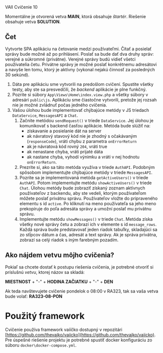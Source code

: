 VAII Cvičenie 10

Momentálne je otvorená vetva __MAIN__, ktorá obsahuje _štartér_. Riešenie obsahuje vetva __SOLUTION__.

## Čet

Vytvorte SPA aplikáciu na četovanie medzi používateľmi. Čítať a posielať správy bude možné až po prihlásení. Poslať sa
bude dať
dva druhy správ: verejné a súkromné (privátne). Verejné správy budú vidieť všetci používatelia četu. Privátne správy je
možné poslať konkrétnemu
adresátovi a navyše len tomu, ktorý je aktívny (vykonal nejakú činnosť za posledných 30 sekúnd).

1. Dáta pre aplikáciu sme vytvorili na predošlom cvičení. Spustite všetky testy, aby ste sa presvedčili, že _backend_
   aplikácie je plne funkčný.
2. Pozrite si súbory `App\Views\Home\index.view.php` a všetky súbory v adresári `public\js`. Aplikáciu sme čiastočne
   vytvorili, pretože jej rozsah nie je možné
   zvládnuť počas jedného cvičenia.
3. Vašou úlohou bude implementovať chýbajúce metódy v JS triedach `DataService`, `MessagesAPI` a `Chat`.
    1. Začnite metódou `sendRequest()` v triede `DataService`. Jej úlohou je komunikovať s backend časťou aplikácie.
       Metóda bude slúžiť na:
        - získavanie a posielanie dát na server
        - ak návratový stavový kód nie je zhodný s očakávaným (`responseCode`), vráti chybu z parametra `onErrorReturn`
        - ak je návratová kód rovný `204`, vráti true
        - ak nenastane chyba, vráti prijaté dáta
        - ak nastane chyba, vyhodí výnimku a vráti v nej hodnotu `onErrorReturn`.
    2. Prezrite si, ako sa táto metóda využíva v triede `AuthAPI`. Podobným spôsobom implementujte chýbajúce metódy v
       triede `MessagesAPI`.
    3. Pozrite sa je implementovaná metóda `getActiveUsers()` v triede `AuthAPI`. Potom implementujte metódu
       `showActiveUsers()` v triede `Chat`. Úlohou metódy bude zobraziť získaný zoznam aktívnych používateľov z
       backendu, aby ste vedeli, ktorým používateľom môžete poslať privátnu správu. Používateľov vložte do pripraveného 
       elementu s id `active`. Po kliknutí na meno používateľa sa jeho meno prekopíruje do poľa adresáta správy a umožní
       poslať mu privátnu správu.
    4. Implementujte metódu `showMessages()` v triede `Chat`. Metóda získa všetky nové správy četu a zobrazí ich v
       elemente s id `message_rows`. Každá správa bude predstavovať jeden riadok tabuľky, skladajúci sa zo stĺpcov 
       dátum a čas, adresát a text správy. Ak je správa privátna, zobrazí sa celý riadok s iným farebným pozadím.

## Ako nájdem vetvu môjho cvičenia?

Pokiaľ sa chcete dostať k postupu riešenia cvičenia, je potrebné otvoriť si príslušnú _vetvu_, ktorej názov sa skladá:

__MIESTNOST__ + "-" + __HODINA ZAČIATKU__ + "-" + __DEN__

Ak teda navštevujete cvičenie pondelok o 08:00 v RA323, tak sa vaša vetva bude volať: __RA323-08-PON__

# Použitý framework

Cvičenie používa framework vaííčko dostupný v
repozitári [https://github.com/thevajko/vaiicko](https://github.com/thevajko/vaiicko). Pre úspešné riešenie
projektu je potrebné spustiť docker konfiguráciu zo súboru `docker\docker-compose.yml`.  